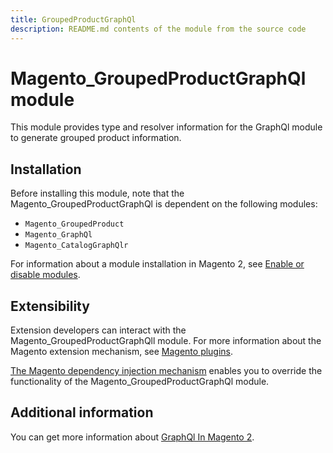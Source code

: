 ```yaml
---
title: GroupedProductGraphQl
description: README.md contents of the module from the source code
---
```


# Magento_GroupedProductGraphQl module

This module provides type and resolver information for the GraphQl module
to generate grouped product information.

## Installation

Before installing this module, note that the Magento_GroupedProductGraphQl is dependent on the following modules:

- `Magento_GroupedProduct`
- `Magento_GraphQl`
- `Magento_CatalogGraphQlr`

For information about a module installation in Magento 2, see [Enable or disable modules](https://devdocs.magento.com/guides/v2.4/install-gde/install/cli/install-cli-subcommands-enable.html).

## Extensibility

Extension developers can interact with the Magento_GroupedProductGraphQll module. For more information about the Magento extension mechanism, see [Magento plugins](http://devdocs.magento.com/guides/v2.4/extension-dev-guide/plugins.html).

[The Magento dependency injection mechanism](http://devdocs.magento.com/guides/v2.4/extension-dev-guide/depend-inj.html) enables you to override the functionality of the Magento_GroupedProductGraphQl module.

## Additional information

You can get more information about [GraphQl In Magento 2](https://devdocs.magento.com/guides/v2.4/graphql).
